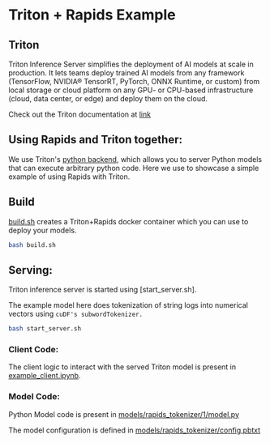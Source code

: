 # Triton + Rapids Example

## Triton
Triton Inference Server simplifies the deployment of AI models at scale in production. It lets teams deploy trained AI models from any framework (TensorFlow, NVIDIA® TensorRT, PyTorch, ONNX Runtime, or custom) from local storage or cloud platform on any GPU- or CPU-based infrastructure (cloud, data center, or edge) and deploy them on the cloud. 

Check out the Triton documentation at [link](https://github.com/triton-inference-server/server/blob/r21.04/README.md#documentation)

## Using Rapids and Triton together:

We use Triton's [python backend](https://github.com/triton-inference-server/python_backend), which allows you to server Python models that can execute arbitrary python code. Here we use to showcase a simple example of using Rapids with Triton.

## Build 

[build.sh](build.sh) creates a Triton+Rapids docker container which you can use to deploy your models.  

```bash
bash build.sh
```

## Serving:

Triton inference server is started using [start_server.sh]. 

The example model here does tokenization of string logs into numerical vectors using `cuDF's subwordTokenizer.`  

```bash
bash start_server.sh
```

### Client Code:
The client logic to interact with the served Triton model is present in [example_client.ipynb](example_client.ipynb). 

### Model Code:

Python Model code is present in [models/rapids_tokenizer/1/model.py](models/rapids_tokenizer/1/model.py)

The model configuration is defined in [models/rapids_tokenizer/config.pbtxt](models/rapids_tokenizer/config.pbtxt)